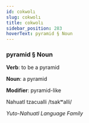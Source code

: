 ```yaml
---
id: cokwolı
slug: cokwolı
title: cokwolı
sidebar_position: 283
hoverText: pyramid § Noun
---
```


### pyramid § Noun

**Verb**: to be a pyramid

**Noun**: a pyramid

**Modifier**: pyramid-like

Nahuatl tzacualli /tsakʷalli/

*Yuto-Nahuatl Language Family*